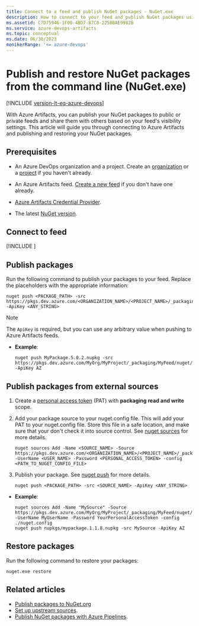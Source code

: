 ```yaml
---
title: Connect to a feed and publish NuGet packages - NuGet.exe
description: How to connect to your feed and publish NuGet packages using the command line
ms.assetid: C7D75946-1F00-4BD7-87C8-225BBAE9982B
ms.service: azure-devops-artifacts
ms.topic: conceptual
ms.date: 06/30/2023
monikerRange: '<= azure-devops'
---
```


# Publish and restore NuGet packages from the command line (NuGet.exe)

[!INCLUDE [version-lt-eq-azure-devops](../../includes/version-lt-eq-azure-devops.md)]

With Azure Artifacts, you can publish your NuGet packages to public or private feeds and share them with others based on your feed's visibility settings. This article will guide you through connecting to Azure Artifacts and publishing and restoring your NuGet packages.

## Prerequisites

- An Azure DevOps organization and a project. Create an [organization](../../organizations/accounts/create-organization.md) or a [project](../../organizations/projects/create-project.md#create-a-project) if you haven't already.

- An Azure Artifacts feed. [Create a new feed](../get-started-nuget.md#create-a-feed) if you don't have one already.

- [Azure Artifacts Credential Provider](https://github.com/microsoft/artifacts-credprovider).

- The latest [NuGet version](https://www.nuget.org/downloads).

## Connect to feed

[!INCLUDE [](../includes/nuget/nuget-publish-endpoint.md)]

## Publish packages

Run the following command to publish your packages to your feed. Replace the placeholders with the appropriate information:

```Command
nuget push <PACKAGE_PATH> -src https://pkgs.dev.azure.com/<ORGANIZATION_NAME>/<PROJECT_NAME>/_packaging/<FEED_NAME>/nuget/v3/index.json -ApiKey <ANY_STRING>
```

> [!NOTE]
> The `ApiKey` is required, but you can use any arbitrary value when pushing to Azure Artifacts feeds.

- **Example**:

    ```Command
    nuget push MyPackage.5.0.2.nupkg -src https://pkgs.dev.azure.com/MyOrg/MyProject/_packaging/MyFeed/nuget/v3/index.json -ApiKey AZ
    ```

## Publish packages from external sources

1. Create a [personal access token](../../organizations/accounts/use-personal-access-tokens-to-authenticate.md) (PAT) with **packaging read and write** scope.

1. Add your package source to your nuget.config file. This will add your PAT to your nuget.config file. Store this file in a safe location, and make sure that your don't check it into source control. See [nuget sources](/nuget/reference/cli-reference/cli-ref-sources) for more details.

    ```Command
    nuget sources Add -Name <SOURCE_NAME> -Source https://pkgs.dev.azure.com/<ORGANIZATION_NAME>/<PROJECT_NAME>/_packaging/<FEED_NAME>/nuget/v3/index.json -UserName <USER_NAME> -Password <PERSONAL_ACCESS_TOKEN> -config <PATH_TO_NUGET_CONFIG_FILE>
    ```

1. Publish your package. See [nuget push](/nuget/reference/cli-reference/cli-ref-push) for more details.

    ```Command
    nuget push <PACKAGE_PATH> -src <SOURCE_NAME> -ApiKey <ANY_STRING>
    ```

- **Example**:

    ```Command
    nuget sources Add -Name "MySource" -Source https://pkgs.dev.azure.com/MyOrg/MyProject/_packaging/MyFeed/nuget/v3/index.json -UserName MyUserName -Password YourPersonalAccessToken -config ./nuget.config
    nuget push nupkgs/mypackage.1.1.8.nupkg -src MySource -ApiKey AZ
    ```

## Restore packages

Run the following command to restore your packages:

```Command
nuget.exe restore
```

## Related articles

- [Publish packages to NuGet.org](publish-to-nuget-org.md)
- [Set up upstream sources](../how-to/set-up-upstream-sources.md).
- [Publish NuGet packages with Azure Pipelines](../../pipelines/artifacts/nuget.md).
